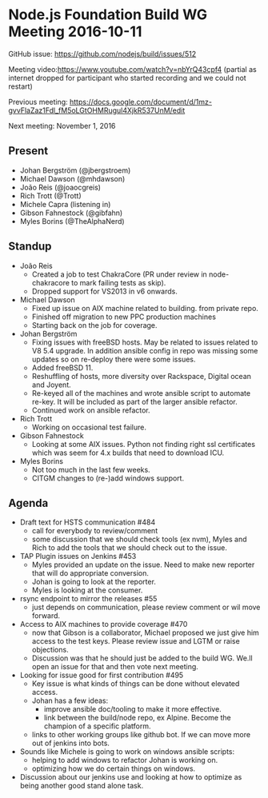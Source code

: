 # Node.js Foundation Build WG Meeting 2016-10-11

GitHub issue: https://github.com/nodejs/build/issues/512

Meeting video:https://www.youtube.com/watch?v=nbYrQ43cpf4 (partial as internet
dropped for participant who started recording and we could not restart)

Previous meeting: https://docs.google.com/document/d/1mz-gvvFlaZaz1Fdl_fM5oLGtOHMRugul4XjkR537UnM/edit

Next meeting: November 1, 2016


## Present

* Johan Bergström (@jbergstroem)
* Michael Dawson (@mhdawson)
* João Reis (@joaocgreis)
* Rich Trott (@Trott)
* Michele Capra (listening in)
* Gibson Fahnestock (@gibfahn)
* Myles Borins (@TheAlphaNerd)

## Standup

* João Reis
  * Created a job to test ChakraCore (PR under review in
    node-chakracore to mark failing tests as skip).
  * Dropped support for VS2013 in v6 onwards.
* Michael Dawson
  * Fixed up issue on AIX machine related to building.
    from private repo.
  * Finished off migration to new PPC production machines
  * Starting back on the job for coverage.
* Johan Bergström
  * Fixing issues with freeBSD hosts.  May be related to issues
    related to V8 5.4 upgrade. In addition ansible config in repo was missing
    some updates so on re-deploy there were some issues.
  * Added freeBSD 11.
  * Reshuffling of hosts, more diversity over Rackspace, Digital
    ocean and Joyent.
  * Re-keyed all of the machines and wrote ansible script to automate
    re-key. It will be included as part of the larger ansible refactor.
  * Continued work on ansible refactor.
* Rich Trott
  * Working on occasional test failure.
* Gibson Fahnestock
  * Looking at some AIX issues. Python not finding right ssl
    certificates which was seem for 4.x builds that need to download
    ICU.
* Myles Borins
  * Not too much in the last few weeks.
  * CITGM changes to (re-)add windows support.

## Agenda

* Draft text for HSTS communication #484
  * call for everybody to review/comment
  * some discussion that we should check tools (ex nvm), Myles and Rich
    to add the tools that we should check out to the issue.
* TAP Plugin issues on Jenkins #453
  * Myles provided an update on the issue.  Need to make new
    reporter that will do appropriate conversion.
  * Johan is going to look at the reporter.
  * Myles is looking at the consumer.
* rsync endpoint to mirror the releases #55
  * just depends on communication, please review comment or wil
    move forward.
* Access to AIX machines to provide coverage #470
  * now that Gibson is a collaborator, Michael proposed we just give
    him access to the test keys. Please review issue and LGTM or
    raise objections.
  * Discussion was that he should just be added to the build WG.  We.ll open an
    issue for that and then vote next meeting.
* Looking for issue good for first contribution #495
  * Key issue is what kinds of things can be done without elevated access.
  * Johan has a few ideas:
    * improve ansible doc/tooling to make it more effective.
    * link between the build/node repo, ex Alpine.  Become the champion
      of a specific platform.
   * links to other working groups like github bot.  If we can move more
     out of jenkins into bots.
* Sounds like Michele is going to work  on windows ansible scripts:
  * helping to add windows to refactor Johan is working on.
  * optimizing how we do certain things on windows.
* Discussion about our jenkins use and looking at how to optimize as being
  another good stand alone task.
